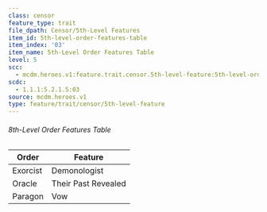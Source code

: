 ```yaml
---
class: censor
feature_type: trait
file_dpath: Censor/5th-Level Features
item_id: 5th-level-order-features-table
item_index: '03'
item_name: 5th-Level Order Features Table
level: 5
scc:
  - mcdm.heroes.v1:feature.trait.censor.5th-level-feature:5th-level-order-features-table
scdc:
  - 1.1.1:5.2.1.5:03
source: mcdm.heroes.v1
type: feature/trait/censor/5th-level-feature
---
```


###### 8th-Level Order Features Table

| Order    | Feature             |
| -------- | ------------------- |
| Exorcist | Demonologist        |
| Oracle   | Their Past Revealed |
| Paragon  | Vow                 |
